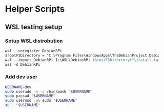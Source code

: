 # Helper Scripts

## WSL testing setup

### Setup WSL distrobution

```ps
wsl --unregister DebianRPi
$rootFSDirectory = "C:\Program Files\WindowsApps\TheDebianProject.DebianGNULinux_1.20.0.0_x64__76v4gfsz19hv4"
wsl --import DebianRPi I:\WSL\DebianRPi ($rootFSDirectory+"\install.tar.gz")
wsl -d DebianRPi
```

### Add dev user
```sh
USERNAME=dev
sudo useradd -m -s /bin/bash "$USERNAME"
sudo passwd "$USERNAME"
sudo usermod -aG sudo "$USERNAME"
su - "$USERNAME"

```